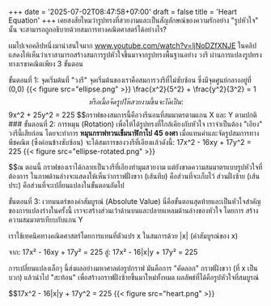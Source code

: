 +++
date = '2025-07-02T08:47:58+07:00'
draft = false
title = 'Heart Equation'
+++
เคยสงสัยไหมว่ารูปทรงที่สวยงามและเป็นสัญลักษณ์ของความรักอย่าง "รูปหัวใจ" นั้น จะสามารถถูกอธิบายด้วยสมการทางคณิตศาสตร์ได้อย่างไร?

ผมไปเจอคลิปหนึ่งมาน่าสนใจมาก www.youtube.com/watch?v=ljNoDZfXNJE
ในคลิปแสดงให้เห็นว่าเราสามารถสร้างสมการรูปหัวใจขึ้นมาจากรูปทรงพื้นฐานอย่าง วงรี ผ่านการแปลงรูปทรงทางเรขาคณิตเพียง 3 ขั้นตอน

ขั้นตอนที่ 1: จุดเริ่มต้นที่ "วงรี"
จุดเริ่มต้นของเราคือสมการวงรีที่ไม่ซับซ้อน ซึ่งมีจุดศูนย์กลางอยู่ที่ (0,0)
{{< figure src="ellipse.png" >}}
\frac{x^2}{5^2} + \frac{y^2}{3^2} = 1 $$หรือเมื่อจัดรูปให้สวยงามขึ้น จะได้เป็น: $$9x^2 + 25y^2 = 225 $$กราฟของสมการนี้คือวงรีนอนที่สมมาตรตามแกน X และ Y ตามปกติ ### ขั้นตอนที่ 2: การหมุน (Rotation) เพื่อให้ได้รูปทรงที่ใกล้เคียงกับหัวใจ เราจำเป็นต้อง "เอียง" วงรีนี้เสียก่อน โดยจะทำการ **หมุนกราฟทวนเข็มนาฬิกาไป 45 องศา** เมื่อแทนค่าและจัดรูปสมการทางพีชคณิต (ซึ่งค่อนข้างซับซ้อน) จะได้สมการของวงรีที่เอียงแล้วดังนี้:
17x^2 - 16xy + 17y^2 = 225
{{< figure src="ellipse-rotated.png" >}}

$$ณ ตอนนี้ กราฟของเราได้กลายเป็นวงรีที่เอียงทำมุมสวยงาม แต่ยังขาดความสมมาตรแบบรูปหัวใจที่ต้องการ ในภาพด้านล่างจะแสดงให้เห็นว่ากราฟฝั่งขวา (เส้นทึบ) คือส่วนที่จะเก็บไว้ ส่วนฝั่งซ้าย (เส้นประ) คือส่วนที่จะเปลี่ยนแปลงในขั้นตอนถัดไป

ขั้นตอนที่ 3: เวทมนตร์ของค่าสัมบูรณ์ (Absolute Value)
นี่คือขั้นตอนสุดท้ายและเป็นหัวใจสำคัญของการแปลงร่างในครั้งนี้ เราจะสร้างส่วนเว้าด้านบนและปลายแหลมด้านล่างของหัวใจ โดยการ สร้างความสมมาตรเทียบกับแกน Y

เราใช้เทคนิคทางคณิตศาสตร์โดยการแทนที่ตัวแปร x ในสมการด้วย |x| (ค่าสัมบูรณ์ของ x)

จาก: 17x² - 16xy + 17y² = 225
สู่: 17x² - 16|x|y + 17y² = 225

การเปลี่ยนแปลงเล็กๆ นี้ส่งผลอย่างมหาศาลต่อรูปกราฟ มันคือการ "คัดลอก" กราฟฝั่งขวา (ที่ x เป็นบวก) แล้วนำไป "สะท้อน" เพื่อสร้างกราฟฝั่งซ้ายขึ้นมาใหม่ทั้งหมด ผลลัพธ์ที่ได้คือรูปหัวใจที่สมบูรณ์

$$17x^2 - 16|x|y + 17y^2 = 225
{{< figure src="heart.png" >}}

